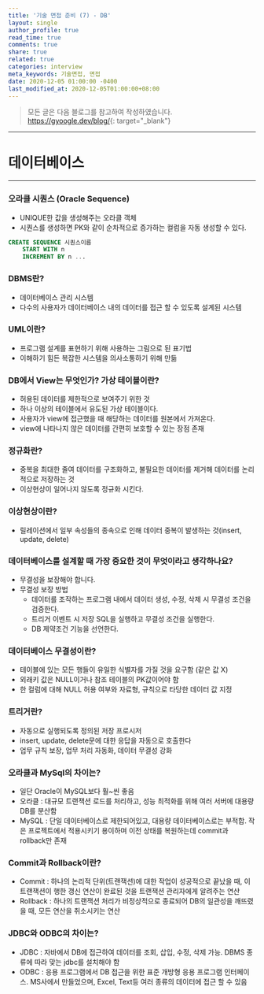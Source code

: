 ```yaml
---
title: '기술 면접 준비 (7) - DB'
layout: single
author_profile: true
read_time: true
comments: true
share: true
related: true
categories: interview
meta_keywords: 기술면접, 면접
date: 2020-12-05 01:00:00 -0400
last_modified_at: 2020-12-05T01:00:00+08:00
---
```


> 모든 글은 다음 블로그를 참고하여 작성하였습니다.<br> <https://gyoogle.dev/blog/>{: target="\_blank"}

<hr>

# 데이터베이스

<hr>

### 오라클 시퀀스 (Oracle Sequence)

-   UNIQUE한 값을 생성해주는 오라클 객체
-   시퀀스를 생성하면 PK와 같이 순차적으로 증가하는 컬럼을 자동 생성할 수 있다.

```sql
CREATE SEQUENCE 시퀀스이름
	START WITH n
	INCREMENT BY n ...
```

### DBMS란?

-   데이터베이스 관리 시스템
-   다수의 사용자가 데이터베이스 내의 데이터를 접근 할 수 있도록 설계된 시스템

### UML이란?

-   프로그램 설계를 표현하기 위해 사용하는 그림으로 된 표기법
-   이해하기 힘든 복잡한 시스템을 의사소통하기 위해 만듦

### DB에서 View는 무엇인가? 가상 테이블이란?

-   허용된 데이터를 제한적으로 보여주기 위한 것
-   하나 이상의 테이블에서 유도된 가상 테이블이다.
-   사용자가 view에 접근했을 때 해당하는 데이터를 원본에서 가져온다.
-   view에 나타나지 않은 데이터를 간편히 보호할 수 있는 장점 존재

### 정규화란?

-   중복을 최대한 줄여 데이터를 구조화하고, 불필요한 데이터를 제거해 데이터를 논리적으로 저장하는 것
-   이상현상이 일어나지 않도록 정규화 시킨다.

### 이상현상이란?

-   릴레이션에서 일부 속성들의 종속으로 인해 데이터 중복이 발생하는 것(insert, update, delete)

### 데이터베이스를 설계할 때 가장 중요한 것이 무엇이라고 생각하나요?

-   무결성을 보장해야 합니다.
-   무결성 보장 방법
    -   데이터를 조작하는 프로그램 내에서 데이터 생성, 수정, 삭제 시 무결성 조건을 검증한다.
    -   트리거 이벤트 시 저장 SQL을 실행하고 무결성 조건을 실행한다.
    -   DB 제약조건 기능을 선언한다.

### 데이터베이스 무결성이란?

-   테이블에 있는 모든 행들이 유일한 식별자를 가질 것을 요구함 (같은 값 X)
-   외래키 값은 NULL이거나 참조 테이블의 PK값이어야 함
-   한 컬럼에 대해 NULL 허용 여부와 자료형, 규칙으로 타당한 데이터 값 지정

### 트리거란?

-   자동으로 실행되도록 정의된 저장 프로시저
-   insert, update, delete문에 대한 응답을 자동으로 호출한다
-   업무 규칙 보장, 업무 처리 자동화, 데이터 무결성 강화

### 오라클과 MySql의 차이는?

-   일단 Oracle이 MySQL보다 훨~씬 좋음
-   오라클 : 대규모 트랜잭션 로드를 처리하고, 성능 최적화를 위해 여러 서버에 대용량 DB를 분산함
-   MySQL : 단일 데이터베이스로 제한되어있고, 대용량 데이터베이스로는 부적합. 작은 프로젝트에서 적용시키기 용이하며 이전 상태를 복원하는데 commit과 rollback만 존재

### Commit과 Rollback이란?

-   Commit : 하나의 논리적 단위(트랜잭션)에 대한 작업이 성공적으로 끝났을 때, 이 트랜잭션이 행한 갱신 연산이 완료된 것을 트랜잭션 관리자에게 알려주는 연산
-   Rollback : 하나의 트랜잭션 처리가 비정상적으로 종료되어 DB의 일관성을 깨뜨렸을 때, 모든 연산을 취소시키는 연산

### JDBC와 ODBC의 차이는?

-   JDBC : 자바에서 DB에 접근하여 데이터를 조회, 삽입, 수정, 삭제 가능. DBMS 종류에 따라 맞는 jdbc를 설치해야 함
-   ODBC : 응용 프로그램에서 DB 접근을 위한 표준 개방형 응용 프로그램 인터페이스. MS사에서 만들었으며, Excel, Text등 여러 종류의 데이터에 접근 할 수 있음
